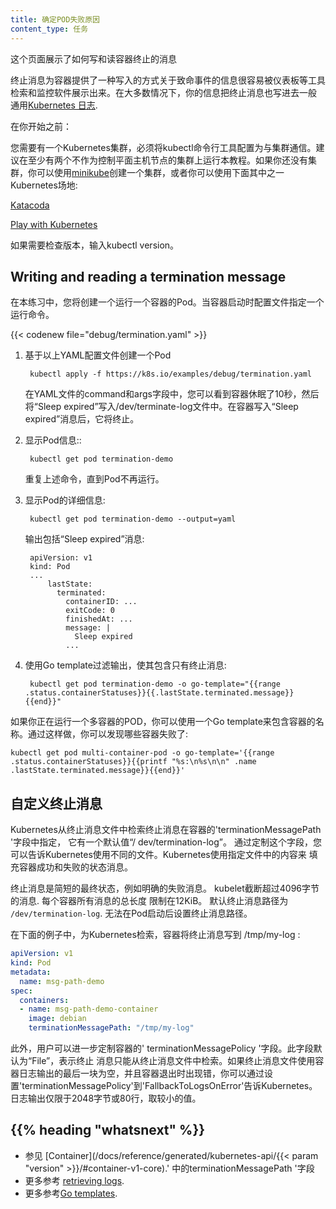 ```yaml
---
title: 确定POD失败原因
content_type: 任务
---
```


<!-- overview -->

这个页面展示了如何写和读容器终止的消息


终止消息为容器提供了一种写入的方式关于致命事件的信息很容易被仪表板等工具检索和监控软件展示出来。在大多数情况下，你的信息把终止消息也写进去一般
通用[Kubernetes 日志](/docs/concepts/cluster-administration/logging/).

在你开始之前：

您需要有一个Kubernetes集群，必须将kubectl命令行工具配置为与集群通信。建议在至少有两个不作为控制平面主机节点的集群上运行本教程。如果你还没有集群，你可以使用[minikube](https://minikube.sigs.k8s.io/docs/tutorials/multi_node/)创建一个集群，或者你可以使用下面其中之一Kubernetes场地:

[Katacoda](https://www.katacoda.com/courses/kubernetes/playground)


[Play with Kubernetes](http://labs.play-with-k8s.com/)


如果需要检查版本，输入kubectl version。




<!-- steps -->

## Writing and reading a termination message

在本练习中，您将创建一个运行一个容器的Pod。当容器启动时配置文件指定一个运行命令。



{{< codenew file="debug/termination.yaml" >}}



1. 基于以上YAML配置文件创建一个Pod

        kubectl apply -f https://k8s.io/examples/debug/termination.yaml

    在YAML文件的command和args字段中，您可以看到容器休眠了10秒，然后将“Sleep expired”写入/dev/terminate-log文件中。在容器写入“Sleep expired”消息后，它将终止。

    

2. 显示Pod信息::

        kubectl get pod termination-demo

    重复上述命令，直到Pod不再运行。

1. 显示Pod的详细信息:

        kubectl get pod termination-demo --output=yaml

    输出包括“Sleep expired”消息:

        apiVersion: v1
        kind: Pod
        ...
            lastState:
              terminated:
                containerID: ...
                exitCode: 0
                finishedAt: ...
                message: |
                  Sleep expired
                ...

1. 使用Go template过滤输出，使其包含只有终止消息:

        kubectl get pod termination-demo -o go-template="{{range .status.containerStatuses}}{{.lastState.terminated.message}}{{end}}"

如果你正在运行一个多容器的POD，你可以使用一个Go template来包含容器的名称。通过这样做，你可以发现哪些容器失败了:

```shell
kubectl get pod multi-container-pod -o go-template='{{range .status.containerStatuses}}{{printf "%s:\n%s\n\n" .name .lastState.terminated.message}}{{end}}'
```

## 自定义终止消息

Kubernetes从终止消息文件中检索终止消息在容器的'terminationMessagePath '字段中指定，
它有一个默认值“/ dev/termination-log”。 通过定制这个字段，您可以告诉Kubernetes使用不同的文件。Kubernetes使用指定文件中的内容来
填充容器成功和失败的状态消息。

终止消息是简短的最终状态，例如明确的失败消息。
kubelet截断超过4096字节的消息. 每个容器所有消息的总长度
限制在12KiB。 默认终止消息路径为 `/dev/termination-log`.
无法在Pod启动后设置终止消息路径。

在下面的例子中，为Kubernetes检索，容器将终止消息写到 /tmp/my-log :

```yaml
apiVersion: v1
kind: Pod
metadata:
  name: msg-path-demo
spec:
  containers:
  - name: msg-path-demo-container
    image: debian
    terminationMessagePath: "/tmp/my-log"
```

此外，用户可以进一步定制容器的' terminationMessagePolicy '字段。此字段默认为“File”，表示终止
消息只能从终止消息文件中检索。如果终止消息文件使用容器日志输出的最后一块为空，并且容器退出时出现错，你可以通过设置'terminationMessagePolicy'到'FallbackToLogsOnError'告诉Kubernetes。日志输出仅限于2048字节或80行，取较小的值。




## {{% heading "whatsnext" %}}


* 参见 [Container](/docs/reference/generated/kubernetes-api/{{< param "version" >}}/#container-v1-core).' 中的terminationMessagePath '字段
* 更多参考 [retrieving logs](/docs/concepts/cluster-administration/logging/).
* 更多参考[Go templates](https://golang.org/pkg/text/template/).





